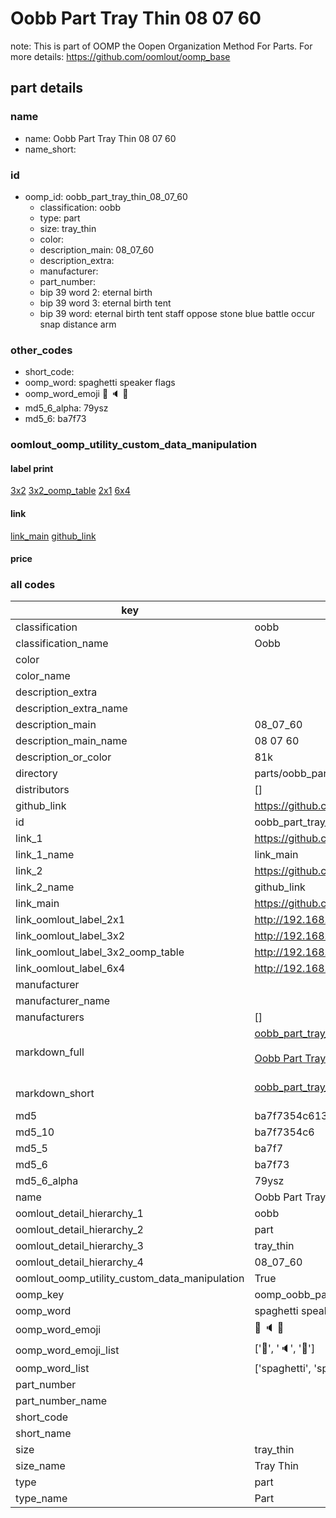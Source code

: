 # Oobb Part Tray Thin 08 07 60  

note: This is part of OOMP the Oopen Organization Method For Parts. For more details: https://github.com/oomlout/oomp_base

##  part details





### name
* name: Oobb Part Tray Thin 08 07 60
* name_short: 
### id
* oomp_id: oobb_part_tray_thin_08_07_60
  * classification: oobb
  * type: part
  * size: tray_thin
  * color: 
  * description_main: 08_07_60
  * description_extra: 
  * manufacturer: 
  * part_number: 
  * bip 39 word 2: eternal birth
  * bip 39 word 3: eternal birth tent
  * bip 39 word: eternal birth tent staff oppose stone blue battle occur snap distance arm

### other_codes
* short_code: 
* oomp_word: spaghetti speaker flags
* oomp_word_emoji :spaghetti: :speaker: :flags:
* md5_6_alpha: 79ysz
* md5_6: ba7f73






### oomlout_oomp_utility_custom_data_manipulation
#### label print
[3x2](http://192.168.1.245:1112/?label=oomp%2079ysz)
[3x2_oomp_table](http://192.168.1.107:1112/?label=oomp%2079ysz)
[2x1](http://192.168.1.242:1112/?label=oomp%2079ysz)
[6x4](http://192.168.1.55:1112/?label=oomp%2079ysz)    

#### link

[link_main](https://github.com/oomlout/oomlout_oomp_current_version_messy/tree/main/parts/oobb_part_tray_thin_08_07_60) [github_link](https://github.com/oomlout/oomlout_oomp_part_src/tree/main/parts/oobb_part_tray_thin_08_07_60)                             

#### price







### all codes 
| key | value |  
| --- | --- |  
| classification | oobb |  
| classification_name | Oobb |  
| color |  |  
| color_name |  |  
| description_extra |  |  
| description_extra_name |  |  
| description_main | 08_07_60 |  
| description_main_name | 08 07 60 |  
| description_or_color | 81k |  
| directory | parts/oobb_part_tray_thin_08_07_60 |  
| distributors | [] |  
| github_link | https://github.com/oomlout/oomlout_oomp_part_src/tree/main/parts/oobb_part_tray_thin_08_07_60 |  
| id | oobb_part_tray_thin_08_07_60 |  
| link_1 | https://github.com/oomlout/oomlout_oomp_current_version_messy/tree/main/parts/oobb_part_tray_thin_08_07_60 |  
| link_1_name | link_main |  
| link_2 | https://github.com/oomlout/oomlout_oomp_part_src/tree/main/parts/oobb_part_tray_thin_08_07_60 |  
| link_2_name | github_link |  
| link_main | https://github.com/oomlout/oomlout_oomp_current_version_messy/tree/main/parts/oobb_part_tray_thin_08_07_60 |  
| link_oomlout_label_2x1 | http://192.168.1.242:1112/?label=oomp%2079ysz |  
| link_oomlout_label_3x2 | http://192.168.1.245:1112/?label=oomp%2079ysz |  
| link_oomlout_label_3x2_oomp_table | http://192.168.1.107:1112/?label=oomp%2079ysz |  
| link_oomlout_label_6x4 | http://192.168.1.55:1112/?label=oomp%2079ysz |  
| manufacturer |  |  
| manufacturer_name |  |  
| manufacturers | [] |  
| markdown_full | [oobb_part_tray_thin_08_07_60](https://github.com/oomlout/oomlout_oomp_current_version_messy/tree/main/parts/oobb_part_tray_thin_08_07_60)<br>[](https://github.com/oomlout/oomlout_oomp_current_version_messy/tree/main/parts/oobb_part_tray_thin_08_07_60)<br>[Oobb Part Tray Thin 08 07 60](https://github.com/oomlout/oomlout_oomp_current_version_messy/tree/main/parts/oobb_part_tray_thin_08_07_60)<br><br> |  
| markdown_short | [oobb_part_tray_thin_08_07_60](https://github.com/oomlout/oomlout_oomp_current_version_messy/tree/main/parts/oobb_part_tray_thin_08_07_60)<br><br> |  
| md5 | ba7f7354c613430b594dcd41be85aa6c |  
| md5_10 | ba7f7354c6 |  
| md5_5 | ba7f7 |  
| md5_6 | ba7f73 |  
| md5_6_alpha | 79ysz |  
| name | Oobb Part Tray Thin 08 07 60 |  
| oomlout_detail_hierarchy_1 | oobb |  
| oomlout_detail_hierarchy_2 | part |  
| oomlout_detail_hierarchy_3 | tray_thin |  
| oomlout_detail_hierarchy_4 | 08_07_60 |  
| oomlout_oomp_utility_custom_data_manipulation | True |  
| oomp_key | oomp_oobb_part_tray_thin_08_07_60 |  
| oomp_word | spaghetti speaker flags |  
| oomp_word_emoji | :spaghetti: :speaker: :flags: |  
| oomp_word_emoji_list | [':spaghetti:', ':speaker:', ':flags:'] |  
| oomp_word_list | ['spaghetti', 'speaker', 'flags'] |  
| part_number |  |  
| part_number_name |  |  
| short_code |  |  
| short_name |  |  
| size | tray_thin |  
| size_name | Tray Thin |  
| type | part |  
| type_name | Part |  
